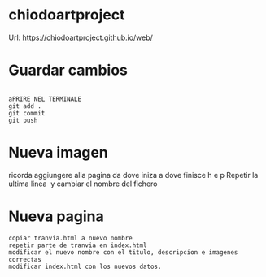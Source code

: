# chiodoartproject
Url: 
https://chiodoartproject.github.io/web/
# Guardar cambios
```

aPRIRE NEL TERMINALE 
git add .
git commit
git push
```

# Nueva imagen
ricorda aggiungere alla pagina  da dove iniza a dove finisce h e p
Repetir la ultima linea <img src...> y cambiar el nombre del fichero

# Nueva pagina
```
copiar tranvia.html a nuevo nombre
repetir parte de tranvia en index.html
modificar el nuevo nombre con el titulo, descripcion e imagenes correctas
modificar index.html con los nuevos datos.
```
